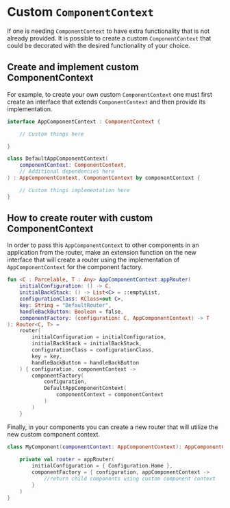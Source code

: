 # Custom `ComponentContext`

If one is needing `ComponentContext` to have extra functionality that is not already provided. It is possible to create a custom `ComponentContext` that could be decorated with the desired functionality of your choice. 

## Create and implement custom ComponentContext

For example, to create your own custom `ComponentContext` one must first create an interface that extends `ComponentContext` and then provide its implementation. 

```kotlin
interface AppComponentContext : ComponentContext {

    // Custom things here

}

class DefaultAppComponentContext(
    componentContext: ComponentContext,
    // Additional dependencies here
) : AppComponentContext, ComponentContext by componentContext {

    // Custom things implementation here
}
```

## How to create router with custom ComponentContext

In order to pass this `AppComponentContext` to other components in an application from the router, make an extension function on the new interface that will create a router using the implementation of `AppComponentContext` for the component factory. 

```kotlin
fun <C : Parcelable, T : Any> AppComponentContext.appRouter(
    initialConfiguration: () -> C,
    initialBackStack: () -> List<C> = ::emptyList,
    configurationClass: KClass<out C>,
    key: String = "DefaultRouter",
    handleBackButton: Boolean = false,
    componentFactory: (configuration: C, AppComponentContext) -> T
): Router<C, T> =
    router(
        initialConfiguration = initialConfiguration,
        initialBackStack = initialBackStack,
        configurationClass = configurationClass,
        key = key,
        handleBackButton = handleBackButton
    ) { configuration, componentContext ->
        componentFactory(
            configuration,
            DefaultAppComponentContext(
                componentContext = componentContext
            )
        )
    }
```

Finally, in your components you can create a new router that will utilize the new custom component context. 

```kotlin
class MyComponent(componentContext: AppComponentContext): AppComponentContext by componentContext {
    
    private val router = appRouter(
        initialConfiguration = { Configuration.Home },
        componentFactory = { configuration, appComponentContext ->
            //return child components using custom component context
        }
    )
}
```